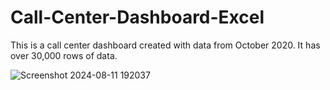 # Call-Center-Dashboard-Excel
This is a call center dashboard created with data from October 2020. It has over 30,000 rows of data.

![Screenshot 2024-08-11 192037](https://github.com/user-attachments/assets/543e0a1e-667b-4096-b8e4-bf4c93f43c6e)

